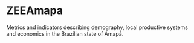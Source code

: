 # ZEEAmapa
Metrics and indicators describing demography, local productive systems and economics in the Brazilian state of Amapá.
